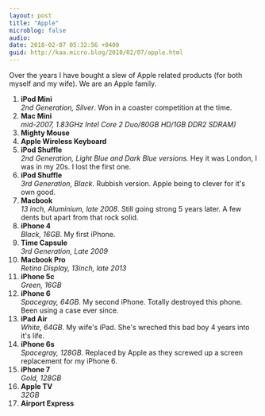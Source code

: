 ```yaml
---
layout: post
title: "Apple"
microblog: false
audio: 
date: 2018-02-07 05:32:56 +0400
guid: http://kaa.micro.blog/2018/02/07/apple.html
---
```

Over the years I have bought a slew of Apple related products (for both myself and my wife). We are an Apple family.

1. **iPod Mini**  
_2nd Generation, Silver_. Won in a coaster competition at the time.
2. **Mac Mini**  
_mid-2007, 1.83GHz Intel Core 2 Duo/80GB HD/1GB DDR2 SDRAM)_  
3. **Mighty Mouse**
4. **Apple Wireless Keyboard**
5. **iPod Shuffle**  
_2nd Generation, Light Blue and Dark Blue versions._ Hey it was London, I was in my 20s. I lost the first one.
6. **iPod Shuffle**  
_3rd Generation, Black_. Rubbish version. Apple being to clever for it's own good.  
7. **Macbook**  
_13 inch, Aluminium, late 2008_. Still going strong 5 years later. A few dents but apart from that rock solid.  
8. **iPhone 4**  
_Black, 16GB_. My first iPhone.
9. **Time Capsule**  
_3rd Generation, Late 2009_  
10. **Macbook Pro**  
_Retina Display, 13inch, late 2013_  
11. **iPhone 5c**  
_Green, 16GB_  
12. **iPhone 6**  
_Spacegray, 64GB_. My second iPhone. Totally destroyed this phone. Been using a case ever since.  
13. **iPad Air**  
_White, 64GB_. My wife's iPad. She's wreched this bad boy 4 years into it's life.  
14. **iPhone 6s**  
_Spacegray, 128GB_. Replaced by Apple as they screwed up a screen replacement for my iPhone 6.
15. **iPhone 7**  
_Gold, 128GB_
16. **Apple TV**  
_32GB_
17. **Airport Express**

